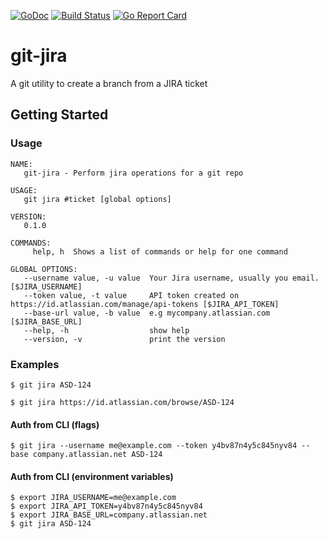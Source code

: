 
[![GoDoc](https://godoc.org/github.com/tevjef/git-jira?status.svg)](https://godoc.org/github.com/tevjef/git-jira)
[![Build Status](https://travis-ci.org/tevjef/git-jira.svg?branch=master)](https://travis-ci.org/tevjef/git-jira)
[![Go Report Card](https://goreportcard.com/badge/github.com/tevjef/git-jira)](https://goreportcard.com/report/github.com/tevjef/git-jira)

# git-jira
A git utility to create a branch from a JIRA ticket


## Getting Started


### Usage

```
NAME:
   git-jira - Perform jira operations for a git repo

USAGE:
   git jira #ticket [global options]

VERSION:
   0.1.0

COMMANDS:
     help, h  Shows a list of commands or help for one command

GLOBAL OPTIONS:
   --username value, -u value  Your Jira username, usually you email. [$JIRA_USERNAME]
   --token value, -t value     API token created on https://id.atlassian.com/manage/api-tokens [$JIRA_API_TOKEN]
   --base-url value, -b value  e.g mycompany.atlassian.com [$JIRA_BASE_URL]
   --help, -h                  show help
   --version, -v               print the version
```

### Examples 

```
$ git jira ASD-124
```
```
$ git jira https://id.atlassian.com/browse/ASD-124
```

#### Auth from CLI (flags)
```
$ git jira --username me@example.com --token y4bv87n4y5c845nyv84 --base company.atlassian.net ASD-124
```

#### Auth from CLI (environment variables)
```
$ export JIRA_USERNAME=me@example.com
$ export JIRA_API_TOKEN=y4bv87n4y5c845nyv84
$ export JIRA_BASE_URL=company.atlassian.net
$ git jira ASD-124
```

